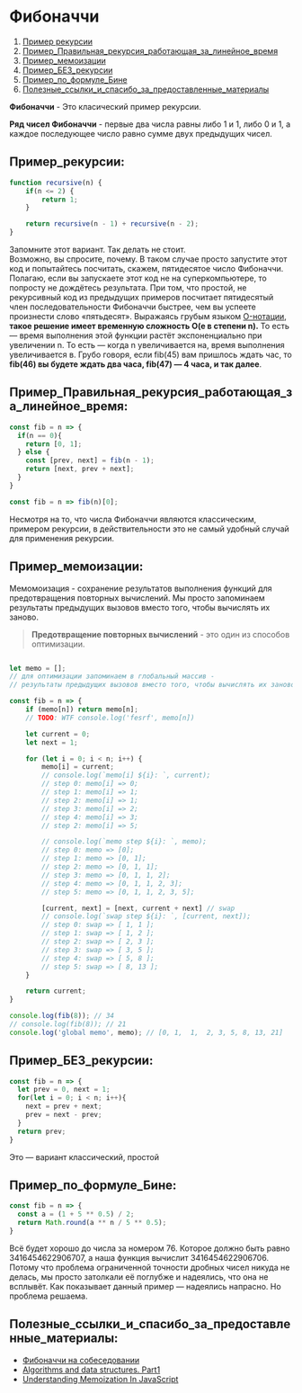 # Фибоначчи
1. [Пример рекурсии](#Пример_рекурсии)
1. [Пример_Правильная_рекурсия_работающая_за_линейное_время](#Пример_Правильная_рекурсия_работающая_за_линейное_время)
1. [Пример_мемоизации](#Пример_мемоизации)
1. [Пример_БЕЗ_рекурсии](#Пример_БЕЗ_рекурсии)
1. [Пример_по_формуле_Бине](#Пример_по_формуле_Бине)
1. [Полезные_ссылки_и_спасибо_за_предоставленные_материалы](#Полезные_ссылки_и_спасибо_за_предоставленные_материалы)


**Фибоначчи** - Это класический пример рекурсии.

**Ряд чисел Фибоначчи** - первые два числа равны либо 1 и 1, либо 0 и 1, а каждое последующее число равно сумме двух предыдущих чисел.

## Пример_рекурсии:
```js
function recursive(n) {
    if(n <= 2) {
        return 1;
    }

    return recursive(n - 1) + recursive(n - 2);
}
```
Запомните этот вариант. Так делать не стоит.   
Возможно, вы спросите, почему.
В таком случае просто запустите этот код и попытайтесь посчитать, скажем, пятидесятое число Фибоначчи. 
Полагаю, если вы запускаете этот код не на суперкомпьютере, то попросту не дождётесь результата. При том, что простой, не рекурсивный код из предыдущих примеров посчитает пятидесятый член последовательности Фибоначчи быстрее, чем вы успеете произнести слово «пятьдесят».
Выражаясь грубым языком [O-нотации](../algorithms/bigOBase/bigO.md), **такое решение имеет временную сложность O(e в степени n).** То есть — время выполнения этой функции растёт экспоненциально при увеличении n. То есть — когда n увеличивается на, время выполнения увеличивается в. Грубо говоря, если fib(45) вам пришлось ждать час, то **fib(46) вы будете ждать два часа, fib(47) — 4 часа, и так далее**.

## Пример_Правильная_рекурсия_работающая_за_линейное_время:
```js
const fib = n => {
  if(n == 0){
    return [0, 1];
  } else {
    const [prev, next] = fib(n - 1);
    return [next, prev + next];
  }
}

const fib = n => fib(n)[0];
```
Несмотря на то, что числа Фибоначчи являются классическим, примером рекурсии, в действительности это не самый удобный случай для применения рекурсии.

## Пример_мемоизации:
Мемомоизация - сохранение результатов выполнения функций для
предотвращения повторных вычислений. 
Мы просто запоминаем результаты предыдущих вызовов вместо того, чтобы вычислять их заново.  
>**Предотвращение повторных вычислений** - это один из способов оптимизации.

```javascript

let memo = [];
// для оптимизации запоминаем в глобальный массив -
// результаты предыдущих вызовов вместо того, чтобы вычислять их заново.

const fib = n => {
    if (memo[n]) return memo[n];
    // TODO: WTF console.log('fesrf', memo[n])

    let current = 0;
    let next = 1;

    for (let i = 0; i < n; i++) {
        memo[i] = current;
        // console.log(`memo[i] ${i}: `, current);
        // step 0: memo[i] => 0;
        // step 1: memo[i] => 1;
        // step 2: memo[i] => 1;
        // step 3: memo[i] => 2;
        // step 4: memo[i] => 3;
        // step 2: memo[i] => 5;

        // console.log(`memo step ${i}: `, memo);
        // step 0: memo => [0];
        // step 1: memo => [0, 1];
        // step 2: memo => [0, 1, 1];
        // step 3: memo => [0, 1, 1, 2];
        // step 4: memo => [0, 1, 1, 2, 3];
        // step 5: memo => [0, 1, 1, 2, 3, 5];

        [current, next] = [next, current + next] // swap
        // console.log(`swap step ${i}: `, [current, next]);
        // step 0: swap => [ 1, 1 ];
        // step 1: swap => [ 1, 2 ];
        // step 2: swap => [ 2, 3 ];
        // step 3: swap => [ 3, 5 ];
        // step 4: swap => [ 5, 8 ];
        // step 5: swap => [ 8, 13 ];
    }

    return current;
}

console.log(fib(8)); // 34
// console.log(fib(8)); // 21
console.log('global memo', memo); // [0, 1,  1,  2, 3, 5, 8, 13, 21]

```  


## Пример_БЕЗ_рекурсии: 
```js
const fib = n => {
  let prev = 0, next = 1;
  for(let i = 0; i < n; i++){
    next = prev + next;
    prev = next - prev;
  }
  return prev;
}
```
Это — вариант классический, простой

## Пример_по_формуле_Бине: 
```js
const fib = n => {
  const a = (1 + 5 ** 0.5) / 2;
  return Math.round(a ** n / 5 ** 0.5);
}
```
Всё будет хорошо до числа за номером 76. Которое должно быть равно 3416454622906707, а наша функция вычислит 3416454622906706. Потому что проблема ограниченной точности дробных чисел никуда не делась, мы просто затолкали её поглубже и надеялись, что она не всплывёт. Как показывает данный пример — надеялись напрасно. Но проблема решаема.

## Полезные_ссылки_и_спасибо_за_предоставленные_материалы:
- [Фибоначчи на собеседовании](https://habr.com/ru/post/449616/)
- [Algorithms and data structures. Part1](https://www.youtube.com/watch?v=cWwoU6fjYDQ&index=3&list=PLe--kalBDwjhdXudsOpKooP6q9bAl3rPG)
- [Understanding Memoization In JavaScript](https://scotch.io/tutorials/understanding-memoization-in-javascript)
